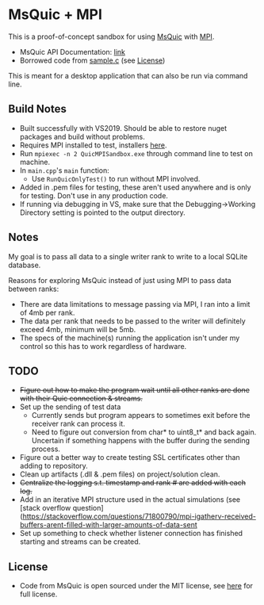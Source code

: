 # MsQuic + MPI

This is a proof-of-concept sandbox for using [MsQuic](https://github.com/microsoft/msquic) with [MPI](https://github.com/Microsoft/Microsoft-MPI).

* MsQuic API Documentation: [link](https://github.com/microsoft/msquic/tree/main/docs/api)
* Borrowed code from [sample.c](https://github.com/microsoft/msquic/blob/main/src/tools/sample/sample.c) (see [License](#license))

This is meant for a desktop application that can also be run via command line.

## Build Notes
* Built successfully with VS2019. Should be able to restore nuget packages and build without problems.
* Requires MPI installed to test, installers [here](https://github.com/microsoft/Microsoft-MPI/releases/tag/v10.1.1).
* Run `mpiexec -n 2 QuicMPISandbox.exe` through command line to test on machine.
* In `main.cpp`'s `main` function:
  * Use `RunQuicOnlyTest()` to run without MPI involved.
* Added in .pem files for testing, these aren't used anywhere and is only for testing. Don't use in any production code.
* If running via debugging in VS, make sure that the Debugging->Working Directory setting is pointed to the output directory.

## Notes

My goal is to pass all data to a single writer rank to write to a local SQLite database.

Reasons for exploring MsQuic instead of just using MPI to pass data between ranks:
* There are data limitations to message passing via MPI, I ran into a limit of 4mb per rank.
* The data per rank that needs to be passed to the writer will definitely exceed 4mb, minimum will be 5mb.
* The specs of the machine(s) running the application isn't under my control so this has to work regardless of hardware.

## TODO
* ~~Figure out how to make the program wait until all other ranks are done with their Quic connection & streams.~~
* Set up the sending of test data
  * Currently sends but program appears to sometimes exit before the receiver rank can process it.
  * Need to figure out conversion from char* to uint8_t* and back again. Uncertain if something happens with the buffer during the sending process.
* Figure out a better way to create testing SSL certificates other than adding to repository.
* Clean up artifacts (.dll & .pem files) on project/solution clean.
* ~~Centralize the logging s.t. timestamp and rank # are added with each log.~~
* Add in an iterative MPI structure used in the actual simulations (see [stack overflow question](https://stackoverflow.com/questions/71800790/mpi-igatherv-received-buffers-arent-filled-with-larger-amounts-of-data-sent
* Set up something to check whether listener connection has finished starting and streams can be created.

## License
* Code from MsQuic is open sourced under the MIT license, see [here](https://github.com/microsoft/msquic/blob/main/LICENSE) for full license.
